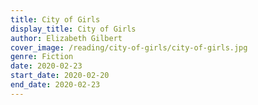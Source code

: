 ```yaml
---
title: City of Girls
display_title: City of Girls
author: Elizabeth Gilbert
cover_image: /reading/city-of-girls/city-of-girls.jpg
genre: Fiction
date: 2020-02-23
start_date: 2020-02-20
end_date: 2020-02-23
---
```


